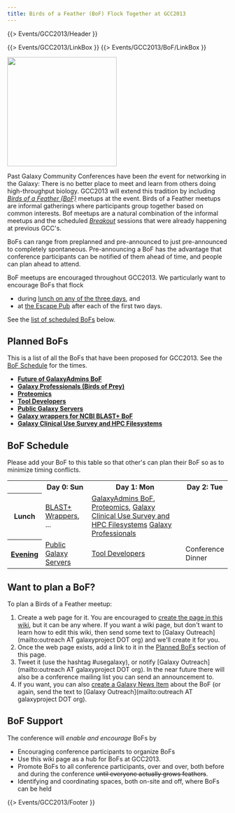 ```yaml
---
title: Birds of a Feather (BoF) Flock Together at GCC2013
---
```

{{> Events/GCC2013/Header }}



{{> Events/GCC2013/LinkBox }}
{{> Events/GCC2013/BoF/LinkBox }}

<div class='left'><img src="/src/images/logos/GCC2013BoFLogo.png" alt="" width="250" /></div>

Past Galaxy Community Conferences have been *the* event for networking in the Galaxy: There is no better place to meet and learn from others doing high-throughput biology.  GCC2013 will extend this tradition by including *[Birds of a Feather (BoF)](http://en.wikipedia.org/wiki/Birds_of_a_feather_(computing))* meetups at the event.  Birds of a Feather meetups are informal gatherings where participants group together based on common interests.  Bof meetups are a natural combination of the informal meetups and the scheduled *[Breakout](/src/events/gcc2012/program/breakouts/index.md)* sessions that were already happening at previous GCC's.

BoFs can range from preplanned and pre-announced to just pre-announced to completely spontaneous.  Pre-announcing a BoF has the advantage that conference participants can be notified of them ahead of time, and people can plan ahead to attend.

BoF meetups are encouraged throughout GCC2013.  We particularly want to encourage BoFs that flock 
* during [lunch on any of the three days](/src/events/gcc2013/program/index.md), and
* at [the Escape Pub](/src/events/gcc2013/program/index.md#escape-to-the-pub) after each of the first two days.

See the [list of scheduled BoFs](/src/events/gcc2013/bof/index.md#bof-schedule) below.



## Planned BoFs

This is a list of all the BoFs that have been proposed for GCC2013.  See the [BoF Schedule](/src/events/gcc2013/bof/index.md#bof-schedule) for the times.

* **[Future of GalaxyAdmins BoF](/src/events/gcc2013/bof/galaxy-admins/index.md)**
* **[Galaxy Professionals (Birds of Prey)](/src/events/gcc2013/bof/galaxy-professionals/index.md)**
* **[Proteomics](/src/events/gcc2013/bof/proteomics/index.md)**
* **[Tool Developers](/src/events/gcc2013/bof/tool-developers/index.md)**
* **[Public Galaxy Servers](/src/events/gcc2013/bof/public-galaxy-servers/index.md)**
* **[Galaxy wrappers for NCBI BLAST+ BoF](/src/events/gcc2013/bof/galaxy-blast/index.md)**
* **[Galaxy Clinical Use Survey and HPC Filesystems](/src/events/gcc2013/bof/clinical-use-hpc-file-systems/index.md)**

## BoF Schedule

Please add your BoF to this table so that other's can plan their BoF so as to minimize timing conflicts.

<table>
  <tr class="th" >
    <th> </th>
    <th> Day 0: Sun </th>
    <th> Day 1: Mon </th>
    <th> Day 2: Tue </th>
  </tr>
  <tr>
    <th> Lunch </th>
    <td> <a href='/src/events/gcc2013/bof/galaxy-blast/index.md'>BLAST+ Wrappers</a>, ... </td>
    <td> <a href='/src/events/gcc2013/bof/galaxy-admins/index.md'>GalaxyAdmins BoF</a>, <a href='/src/events/gcc2013/bof/proteomics/index.md'>Proteomics</a>, <a href='/src/events/gcc2013/bof/clinical-use-hpc-file-systems/index.md'>Galaxy Clinical Use Survey and HPC Filesystems</a> <a href='/src/events/gcc2013/bof/galaxy-professionals/index.md'>Galaxy Professionals</a></td>
  </tr>
  <tr>
    <th> <a href='/src/events/gcc2013/program/index.md#escape-to-the-pub'>Evening</a> </th>
    <td> <a href='/src/events/gcc2013/bof/public-galaxy-servers/index.md'>Public Galaxy Servers</a>  </td>
    <td> <a href='/src/events/gcc2013/bof/tool-developers/index.md'>Tool Developers</a> </td>
    <td> Conference<br />Dinner </td>
  </tr>
</table>


## Want to plan a BoF?

To plan a Birds of a Feather meetup:

1. Create a web page for it.  You are encouraged to [create the page in this wiki](/src/events/gcc2013/bof/index.md#create-your-bofs-wiki-page), but it can be any where.  If you want a wiki page, but don't want to learn how to edit this wiki, then send some text to [Galaxy Outreach](mailto:outreach AT galaxyproject DOT org) and we'll create it for you.
1. Once the web page exists, add a link to it in the [Planned BoFs](/src/events/gcc2013/bof/index.md#planned-bofs) section of this page.
1. Tweet it (use the hashtag #usegalaxy), or notify [Galaxy Outreach](mailto:outreach AT galaxyproject DOT org).  In the near future there will also be a conference mailing list you can send an announcement to.
1. If you want, you can also [create a Galaxy News Item](/src/news/index.md#add-a-news-item) about the BoF (or again, send the text to [Galaxy Outreach](mailto:outreach AT galaxyproject DOT org).

## BoF Support

The conference will *enable and encourage* BoFs by

* Encouraging conference participants to organize BoFs
* Use this wiki page as a hub for BoFs at GCC2013.
* Promote BoFs to all conference participants, over and over, both before and during the conference ~~until everyone actually grows feathers~~.
* Identifying and coordinating spaces, both on-site and off, where BoFs can be held

{{> Events/GCC2013/Footer }}
